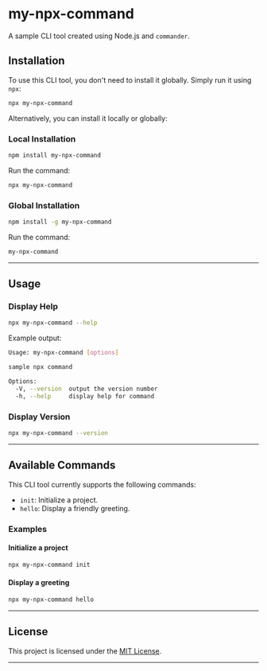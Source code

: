 # my-npx-command

A sample CLI tool created using Node.js and `commander`.

## Installation

To use this CLI tool, you don't need to install it globally. Simply run it using `npx`:

```bash
npx my-npx-command
```

Alternatively, you can install it locally or globally:

### Local Installation

```bash
npm install my-npx-command
```

Run the command:

```bash
npx my-npx-command
```

### Global Installation

```bash
npm install -g my-npx-command
```

Run the command:

```bash
my-npx-command
```

---

## Usage

### Display Help

```bash
npx my-npx-command --help
```

Example output:

```sh
Usage: my-npx-command [options]

sample npx command

Options:
  -V, --version  output the version number
  -h, --help     display help for command
```

### Display Version

```bash
npx my-npx-command --version
```

---

## Available Commands

This CLI tool currently supports the following commands:

- `init`: Initialize a project.
- `hello`: Display a friendly greeting.

### Examples

#### Initialize a project

```bash
npx my-npx-command init
```

#### Display a greeting

```bash
npx my-npx-command hello
```

---

## License

This project is licensed under the [MIT License](LICENSE).

---

